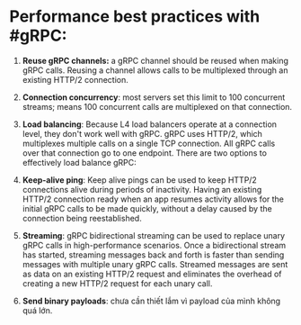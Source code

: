 # Performance best practices with #gRPC:

1. **Reuse gRPC channels:** a gRPC channel should be reused when making gRPC calls. Reusing a channel allows calls to be multiplexed through an existing HTTP/2 connection.

2. **Connection concurrency**: most servers set this limit to 100 concurrent streams; means 100 concurrent calls are multiplexed on that connection.

3. **Load balancing**: Because L4 load balancers operate at a connection level, they don't work well with gRPC. gRPC uses HTTP/2, which multiplexes multiple calls on a single TCP connection. All gRPC calls over that connection go to one endpoint.
   There are two options to effectively load balance gRPC:

4. **Keep-alive ping**: Keep alive pings can be used to keep HTTP/2 connections alive during periods of inactivity. Having an existing HTTP/2 connection ready when an app resumes activity allows for the initial gRPC calls to be made quickly, without a delay caused by the connection being reestablished.

5. **Streaming**: gRPC bidirectional streaming can be used to replace unary gRPC calls in high-performance scenarios. Once a bidirectional stream has started, streaming messages back and forth is faster than sending messages with multiple unary gRPC calls. Streamed messages are sent as data on an existing HTTP/2 request and eliminates the overhead of creating a new HTTP/2 request for each unary call.

6. **Send binary payloads**: chưa cần thiết lắm vì payload của mình không quá lớn.
